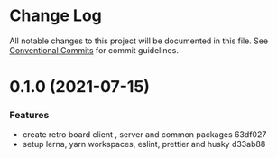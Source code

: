 # Change Log

All notable changes to this project will be documented in this file.
See [Conventional Commits](https://conventionalcommits.org) for commit guidelines.

# 0.1.0 (2021-07-15)


### Features

* create retro board client , server and common packages 63df027
* setup lerna, yarn workspaces, eslint, prettier and husky d33ab88
